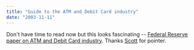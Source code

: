 ```yaml
---
title: "Guide to the ATM and Debit Card industry"
date: "2003-11-11"
---
```


Don't have time to read now but this looks fascinating -- [Federal Reserve paper on ATM and Debit Card industry](http://www.kc.frb.org/FRFS/ATMpaper.pdf). Thanks [Scott](http://www.sjl.us/main/2003/11/a_guide_to_atm_.html) for pointer.
